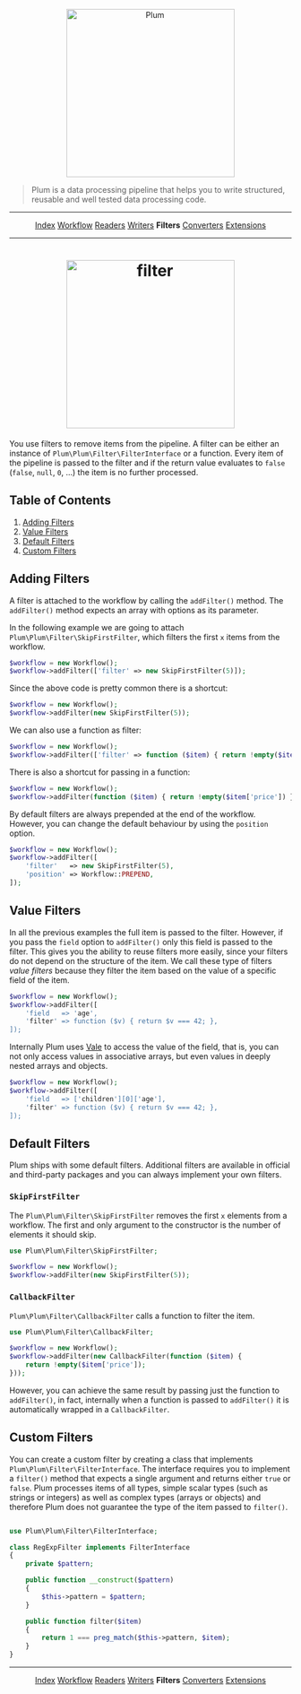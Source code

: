 <p align="center">
    <img src="http://cdn.florian.ec/plum-logo.svg" alt="Plum" width="300">
</p>

> Plum is a data processing pipeline that helps you to write structured, reusable and well tested data processing code.

---

<p align="center">
    <a href="index.md">Index</a>
    <a href="workflow.md">Workflow</a>
    <a href="readers.md">Readers</a>
    <a href="writers.md">Writers</a>
    <strong>Filters</strong>
    <a href="converters.md">Converters</a>
    <a href="extensions.md">Extensions</a>
</p>

---

<h1 align="center">
    <img src="http://cdn.florian.ec/plum-filter.svg" alt="filter" width="300">
</h1>

You use filters to remove items from the pipeline. A filter can be either an instance of 
`Plum\Plum\Filter\FilterInterface` or a function. Every item of the pipeline is passed to the filter and if the return
value evaluates to `false` (`false`, `null`, `0`, ...) the item is no further processed.


Table of Contents
-----------------

1. [Adding Filters](#adding-filters)
2. [Value Filters](#value-filters)
3. [Default Filters](#default-filters)
4. [Custom Filters](#custom-filters)


Adding Filters
--------------

A filter is attached to the workflow by calling the `addFilter()` method. The `addFilter()` method expects an array
with options as its parameter.

In the following example we are going to attach `Plum\Plum\Filter\SkipFirstFilter`, which filters the first `x`
items from the workflow.

```php
$workflow = new Workflow();
$workflow->addFilter(['filter' => new SkipFirstFilter(5)]);
```

Since the above code is pretty common there is a shortcut:

```php
$workflow = new Workflow();
$workflow->addFilter(new SkipFirstFilter(5));
```

We can also use a function as filter:

```php
$workflow = new Workflow();
$workflow->addFilter(['filter' => function ($item) { return !empty($item['price']) }]);
```

There is also a shortcut for passing in a function:

```php
$workflow = new Workflow();
$workflow->addFilter(function ($item) { return !empty($item['price']) });
```

By default filters are always prepended at the end of the workflow. However, you can change the default behaviour
by using the `position` option.

```php
$workflow = new Workflow();
$workflow->addFilter([
    'filter'   => new SkipFirstFilter(5),
    'position' => Workflow::PREPEND,
]);
```

Value Filters
-------------

In all the previous examples the full item is passed to the filter. However, if you pass the `field` option to
`addFilter()` only this field is passed to the filter. This gives you the ability to reuse filters more easily, since
your filters do not depend on the structure of the item. We call these type of filters *value filters* because they
filter the item based on the value of a specific field of the item.

```php
$workflow = new Workflow();
$workflow->addFilter([
    'field   => 'age',
    'filter' => function ($v) { return $v === 42; },
]);
```

Internally Plum uses [Vale](https://github.com/cocur/vale) to access the value of the field, that is, you can not only
access values in associative arrays, but even values in deeply nested arrays and objects.

```php
$workflow = new Workflow();
$workflow->addFilter([
    'field   => ['children'][0]['age'],
    'filter' => function ($v) { return $v === 42; },
]);
```

Default Filters
---------------

Plum ships with some default filters. Additional filters are available in official and third-party packages and you
can always implement your own filters.

### `SkipFirstFilter`

The `Plum\Plum\Filter\SkipFirstFilter` removes the first `x` elements from a workflow. The first and only argument
to the constructor is the number of elements it should skip.

```php
use Plum\Plum\Filter\SkipFirstFilter;

$workflow = new Workflow();
$workflow->addFilter(new SkipFirstFilter(5));
```

### `CallbackFilter`

`Plum\Plum\Filter\CallbackFilter` calls a function to filter the item.

```php
use Plum\Plum\Filter\CallbackFilter;

$workflow = new Workflow();
$workflow->addFilter(new CallbackFilter(function ($item) {
    return !empty($item['price']);
}));
```

However, you can achieve the same result by passing just the function to `addFilter()`, in fact, internally when a
function is passed to `addFilter()` it is automatically wrapped in a `CallbackFilter`.


Custom Filters
--------------

You can create a custom filter by creating a class that implements `Plum\Plum\Filter\FilterInterface`. The interface
requires you to implement a `filter()` method that expects a single argument and returns either `true` or `false`.
Plum processes items of all types, simple scalar types (such as strings or integers) as well as complex types (arrays
or objects) and therefore Plum does not guarantee the type of the item passed to `filter()`.

```php

use Plum\Plum\Filter\FilterInterface;

class RegExpFilter implements FilterInterface
{
    private $pattern;

    public function __construct($pattern)
    {
        $this->pattern = $pattern;
    }

    public function filter($item)
    {
        return 1 === preg_match($this->pattern, $item);
    }
}
```

---

<p align="center">
    <a href="index.md">Index</a>
    <a href="workflow.md">Workflow</a>
    <a href="readers.md">Readers</a>
    <a href="writers.md">Writers</a>
    <strong>Filters</strong>
    <a href="converters.md">Converters</a>
    <a href="extensions.md">Extensions</a>
</p>

